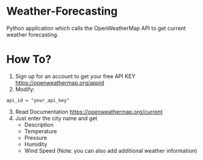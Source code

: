 # Weather-Forecasting
Python application which calls the OpenWeatherMap API to get current weather forecasting.
# How To?
1. Sign up for an account to get your free API KEY https://openweathermap.org/appid
2. Modify: 
```
api_id = "your_api_key"
```
3. Read Documentation https://openweathermap.org/current
4. Just enter the city name and get
    - Description
    - Temperature
    - Pressure
    - Humidity
    - Wind Speed
    (Note: you can also add additional weather information)
